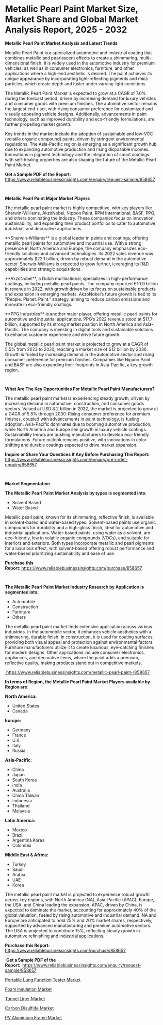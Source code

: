 <p><h1>Metallic Pearl Paint Market Size, Market Share and Global Market Analysis Report, 2025 - 2032</h1></p><p><strong>Metallic Pearl Paint Market Analysis and Latest Trends</strong></p>
<p><p>Metallic Pearl Paint is a specialized automotive and industrial coating that combines metallic and pearlescent effects to create a shimmering, multi-dimensional finish. It is widely used in the automotive industry for premium vehicles, as well as in consumer electronics, furniture, and other applications where a high-end aesthetic is desired. The paint achieves its unique appearance by incorporating light-reflecting pigments and mica particles, which create depth and luster under varying light conditions.</p><p>The Metallic Pearl Paint Market is expected to grow at a CAGR of 7.6% during the forecast period, driven by increasing demand for luxury vehicles and consumer goods with premium finishes. The automotive sector remains the largest end-user, with rising consumer preference for customized and visually appealing vehicle designs. Additionally, advancements in paint technology, such as improved durability and eco-friendly formulations, are further propelling market growth.</p><p>Key trends in the market include the adoption of sustainable and low-VOC (volatile organic compound) paints, driven by stringent environmental regulations. The Asia-Pacific region is emerging as a significant growth hub due to expanding automotive production and rising disposable incomes. Innovations in pigment technology and the integration of smart coatings with self-healing properties are also shaping the future of the Metallic Pearl Paint Market.</p></p>
<p><strong>Get a Sample PDF of the Report:&nbsp;</strong> <a href="https://www.reliablebusinessinsights.com/enquiry/request-sample/858657?utm_campaign=1091&utm_medium=2&utm_source=Github&utm_content=ia&utm_term=25012025&utm_id=metallic-pearl-paint">https://www.reliablebusinessinsights.com/enquiry/request-sample/858657</a></p>
<p>&nbsp;</p>
<p><strong>Metallic Pearl Paint Major Market Players</strong></p>
<p><p>The metallic pearl paint market is highly competitive, with key players like Sherwin-Williams, AkzoNobel, Nippon Paint, RPM International, BASF, PPG, and others dominating the industry. These companies focus on innovation, sustainability, and expanding their product portfolios to cater to automotive, industrial, and decorative applications.</p><p>**Sherwin-Williams** is a global leader in paints and coatings, offering metallic pearl paints for automotive and industrial use. With a strong presence in North America and Europe, the company emphasizes eco-friendly solutions and advanced technologies. Its 2022 sales revenue was approximately $22.1 billion, driven by robust demand in the automotive sector. Sherwin-Williams is expected to grow further, leveraging its R&D capabilities and strategic acquisitions.</p><p>**AkzoNobel**, a Dutch multinational, specializes in high-performance coatings, including metallic pearl paints. The company reported €10.9 billion in revenue in 2022, with growth driven by its focus on sustainable products and expansion in emerging markets. AkzoNobel’s future growth is tied to its "People. Planet. Paint." strategy, aiming to reduce carbon emissions and innovate in eco-friendly coatings.</p><p>**PPG Industries** is another major player, offering metallic pearl paints for automotive and industrial applications. PPG’s 2022 revenue stood at $17.7 billion, supported by its strong market position in North America and Asia-Pacific. The company is investing in digital tools and sustainable solutions to enhance customer experience and drive future growth.</p><p>The global metallic pearl paint market is projected to grow at a CAGR of 5.5% from 2023 to 2030, reaching a market size of $12 billion by 2030. Growth is fueled by increasing demand in the automotive sector and rising consumer preference for premium finishes. Companies like Nippon Paint and BASF are also expanding their footprints in Asia-Pacific, a key growth region.</p></p>
<p>&nbsp;</p>
<p><strong>What Are The Key Opportunities For Metallic Pearl Paint Manufacturers?</strong></p>
<p><p>The metallic pearl paint market is experiencing steady growth, driven by increasing demand in automotive, construction, and consumer goods sectors. Valued at USD 8.2 billion in 2022, the market is projected to grow at a CAGR of 5.8% through 2030. Rising consumer preference for premium finishes, coupled with advancements in paint technology, is fueling adoption. Asia-Pacific dominates due to booming automotive production, while North America and Europe see growth in luxury vehicle coatings. Sustainability trends are pushing manufacturers to develop eco-friendly formulations. Future outlook remains positive, with innovations in color-shifting and durable coatings expected to drive market expansion.</p></p>
<p><strong>Inquire or Share Your Questions If Any Before Purchasing This Report:</strong> <a href="https://www.reliablebusinessinsights.com/enquiry/pre-order-enquiry/858657?utm_campaign=1091&utm_medium=2&utm_source=Github&utm_content=ia&utm_term=25012025&utm_id=metallic-pearl-paint">https://www.reliablebusinessinsights.com/enquiry/pre-order-enquiry/858657</a></p>
<p>&nbsp;</p>
<p><strong>Market Segmentation</strong></p>
<p><strong>The Metallic Pearl Paint Market Analysis by types is segmented into:</strong></p>
<p><ul><li>Solvent Based</li><li>Water Based</li></ul></p>
<p><p>Metallic pearl paint, known for its shimmering, reflective finish, is available in solvent-based and water-based types. Solvent-based paints use organic compounds for durability and a high-gloss finish, ideal for automotive and industrial applications. Water-based paints, using water as a solvent, are eco-friendly, low in volatile organic compounds (VOCs), and suitable for interiors and exteriors. Both types incorporate metallic and pearl pigments for a luxurious effect, with solvent-based offering robust performance and water-based prioritizing sustainability and ease of use.</p></p>
<p><strong>Purchase this Report:&nbsp;</strong><a href="https://www.reliablebusinessinsights.com/purchase/858657?utm_campaign=1091&utm_medium=2&utm_source=Github&utm_content=ia&utm_term=25012025&utm_id=metallic-pearl-paint">https://www.reliablebusinessinsights.com/purchase/858657</a></p>
<p>&nbsp;</p>
<p><strong>The Metallic Pearl Paint Market Industry Research by Application is segmented into:</strong></p>
<p><ul><li>Automobile</li><li>Construction</li><li>Furniture</li><li>Others</li></ul></p>
<p><p>The metallic pearl paint market finds extensive application across various industries. In the automobile sector, it enhances vehicle aesthetics with a shimmering, durable finish. In construction, it is used for coating surfaces, providing both visual appeal and protection against environmental factors. Furniture manufacturers utilize it to create luxurious, eye-catching finishes for modern designs. Other applications include consumer electronics, appliances, and decorative items, where the paint adds a premium, reflective quality, making products stand out in competitive markets.</p></p>
<p><a href="https://www.reliablebusinessinsights.com/metallic-pearl-paint-r858657?utm_campaign=1091&utm_medium=2&utm_source=Github&utm_content=ia&utm_term=25012025&utm_id=metallic-pearl-paint">&nbsp;https://www.reliablebusinessinsights.com/metallic-pearl-paint-r858657</a></p>
<p><strong>In terms of Region, the Metallic Pearl Paint Market Players available by Region are:</strong></p>
<p>
    <p> <strong> North America: </strong>
        <ul>
            <li>United States</li>
            <li>Canada</li>
        </ul>
        </p> 
    <p> <strong> Europe: </strong>
        <ul>
            <li>Germany</li>
            <li>France</li>
            <li>U.K.</li>
            <li>Italy</li>
            <li>Russia</li>
        </ul>
        </p> 
    <p> <strong> Asia-Pacific: </strong>
        <ul>
            <li>China</li>
            <li>Japan</li>
            <li>South Korea</li>
            <li>India</li>
            <li>Australia</li>
            <li>China Taiwan</li>
            <li>Indonesia</li>
            <li>Thailand</li>
            <li>Malaysia</li>
        </ul>
        </p> 
    <p> <strong> Latin America: </strong>
        <ul>
            <li>Mexico</li>
            <li>Brazil</li>
            <li>Argentina Korea</li>
            <li>Colombia</li>
        </ul>
        </p> 
    <p> <strong> Middle East & Africa: </strong>
        <ul>
            <li>Turkey</li>
            <li>Saudi</li>
            <li>Arabia</li>
            <li>UAE</li>
            <li>Korea</li>
        </ul>
    </p>
    </p>
<p><p>The metallic pearl paint market is projected to experience robust growth across key regions, with North America (NA), Asia-Pacific (APAC), Europe, the USA, and China leading the expansion. APAC, driven by China, is expected to dominate the market, accounting for approximately 40% of the global valuation, fueled by rising automotive and industrial demand. NA and Europe are anticipated to hold 25% and 20% market shares, respectively, supported by advanced manufacturing and premium automotive sectors. The USA is projected to contribute 15%, reflecting steady growth in automotive refinishing and industrial applications.</p></p>
<p><strong>Purchase this Report: </strong><a href="https://www.reliablebusinessinsights.com/purchase/858657?utm_campaign=1091&utm_medium=2&utm_source=Github&utm_content=ia&utm_term=25012025&utm_id=metallic-pearl-paint">https://www.reliablebusinessinsights.com/purchase/858657</a></p>
<p>&nbsp;<strong>Get a Sample PDF of the Report:&nbsp;&nbsp;</strong><a href="https://www.reliablebusinessinsights.com/enquiry/request-sample/858657?utm_campaign=1091&utm_medium=2&utm_source=Github&utm_content=ia&utm_term=25012025&utm_id=metallic-pearl-paint">https://www.reliablebusinessinsights.com/enquiry/request-sample/858657</a></p>
<p><strong></strong></p>
<p><p><a href="https://www.linkedin.com/pulse/portable-lung-function-tester-market-analysis-current-xyfef?utm_campaign=1091&utm_medium=2&utm_source=Github&utm_content=ia&utm_term=25012025&utm_id=metallic-pearl-paint">Portable Lung Function Tester Market</a></p><p><a href="https://github.com/suleimannichelle7/Market-Research-Report-List-1/blob/main/foam-insulation-market.md?utm_campaign=1091&utm_medium=2&utm_source=Github&utm_content=ia&utm_term=25012025&utm_id=metallic-pearl-paint">Foam Insulation Market</a></p><p><a href="https://www.linkedin.com/pulse/projected-revenue-market-growth-tunnel-liner-115-cagr-2025-bl97f?utm_campaign=1091&utm_medium=2&utm_source=Github&utm_content=ia&utm_term=25012025&utm_id=metallic-pearl-paint">Tunnel Liner Market</a></p><p><a href="https://github.com/krinerstormy331/Market-Research-Report-List-1/blob/main/carbon-disulfide-market.md?utm_campaign=1091&utm_medium=2&utm_source=Github&utm_content=ia&utm_term=25012025&utm_id=metallic-pearl-paint">Carbon Disulfide Market</a></p><p><a href="https://www.linkedin.com/pulse/pv-aluminium-frame-market-analysis-industry-forecast-yikac?utm_campaign=1091&utm_medium=2&utm_source=Github&utm_content=ia&utm_term=25012025&utm_id=metallic-pearl-paint">PV Aluminium Frame Market</a></p></p>